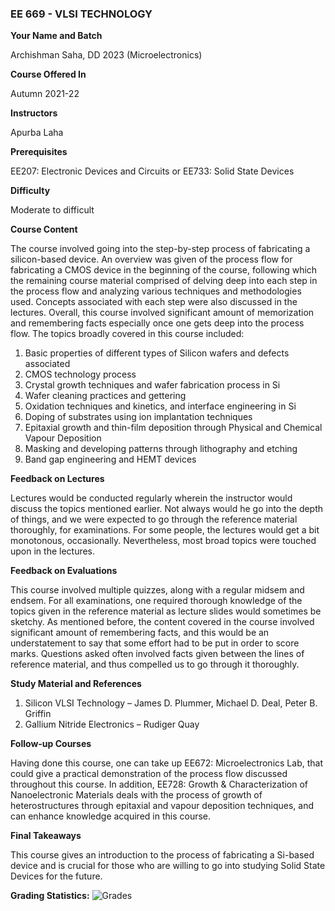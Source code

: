 ### EE 669 - VLSI TECHNOLOGY

**Your Name and Batch**

Archishman Saha, DD 2023 (Microelectronics)

**Course Offered In**

Autumn 2021-22

**Instructors**

Apurba Laha

**Prerequisites**

EE207: Electronic Devices and Circuits or EE733: Solid State Devices

**Difficulty**

Moderate to difficult

**Course Content**

The course involved going into the step-by-step process of fabricating a silicon-based device.
An overview was given of the process flow for fabricating a CMOS device in the beginning of
the course, following which the remaining course material comprised of delving deep into
each step in the process flow and analyzing various techniques and methodologies used.
Concepts associated with each step were also discussed in the lectures.
Overall, this course involved significant amount of memorization and remembering facts
especially once one gets deep into the process flow.
The topics broadly covered in this course included:

1. Basic properties of different types of Silicon wafers and defects associated
2. CMOS technology process
3. Crystal growth techniques and wafer fabrication process in Si
4. Wafer cleaning practices and gettering
5. Oxidation techniques and kinetics, and interface engineering in Si
6. Doping of substrates using ion implantation techniques
7. Epitaxial growth and thin-film deposition through Physical and Chemical Vapour Deposition
8. Masking and developing patterns through lithography and etching
9. Band gap engineering and HEMT devices

**Feedback on Lectures**

Lectures would be conducted regularly wherein the instructor would discuss the topics
mentioned earlier. Not always would he go into the depth of things, and we were expected to
go through the reference material thoroughly, for examinations. For some people, the lectures
would get a bit monotonous, occasionally. Nevertheless, most broad topics were touched
upon in the lectures.

**Feedback on Evaluations**

This course involved multiple quizzes, along with a regular midsem and endsem. For all
examinations, one required thorough knowledge of the topics given in the reference material
as lecture slides would sometimes be sketchy.
As mentioned before, the content covered in the course involved significant amount of
remembering facts, and this would be an understatement to say that some effort had to be put
in order to score marks. Questions asked often involved facts given between the lines of
reference material, and thus compelled us to go through it thoroughly.

**Study Material and References**

1. Silicon VLSI Technology – James D. Plummer, Michael D. Deal, Peter B. Griffin
2. Gallium Nitride Electronics – Rudiger Quay

**Follow-up Courses**

Having done this course, one can take up EE672: Microelectronics Lab, that could give a
practical demonstration of the process flow discussed throughout this course.
In addition, EE728: Growth & Characterization of Nanoelectronic Materials deals with the
process of growth of heterostructures through epitaxial and vapour deposition techniques,
and can enhance knowledge acquired in this course.

**Final Takeaways**

This course gives an introduction to the process of fabricating a Si-based device and is crucial
for those who are willing to go into studying Solid State Devices for the future.

**Grading Statistics:**
![Grades](EE669_grades.png)